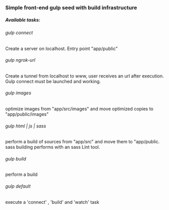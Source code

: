 <h3>Simple front-end gulp seed with build infrastructure</h3>
 
<h5>Available tasks:</h5>
 
 <h6>gulp connect</h6> Create a server on localhost. Entry point "app/public" <br>
 <h6>gulp ngrok-url</h6> Create a tunnel from localhost to www, user receives an url after execution. Gulp connect must be 
launched and working.
 <h6>gulp images</h6> optimize images from "app/src/images" and move optimized copies to "app/public/images"
 <h6>gulp html | js | sass </h6> perform a build of sources from "app/src" and move them to "app/public. sass building performs with an sass Lint tool.
 
 <h6>gulp build</h6> perform a build
 
 <h6>gulp default</h6> execute a 'connect' , 'build' and 'watch' task
  